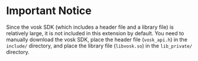 # Important Notice

Since the vosk SDK (which includes a header file and a library file) is relatively large, it is not included in this extension by default. You need to manually download the vosk SDK, place the header file (`vosk_api.h`) in the `include/` directory, and place the library file (`libvosk.so`) in the `lib_private/` directory.
